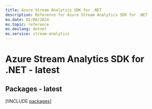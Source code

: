 ```yaml
---
title: Azure Stream Analytics SDK for .NET
description: Reference for Azure Stream Analytics SDK for .NET
ms.date: 02/08/2024
ms.topic: reference
ms.devlang: dotnet
ms.service: stream-analytics
---
```

# Azure Stream Analytics SDK for .NET - latest
## Packages - latest
[!INCLUDE [packages](stream-analytics-index.md)]
